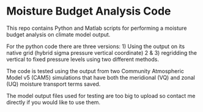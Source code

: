 # Moisture Budget Analysis Code

This repo contains Python and Matlab scripts for performing a moisture budget analysis on climate model output.

For the python code there are three versions: 1) Using the output on its native grid (hybrid sigma pressure vertical coordinate) 2 & 3) regridding the vertical to fixed pressure levels using two different methods.

The code is tested using the output from two Community Atmospheric Model v5 (CAM5) simulations that have both the meridional (VQ) and zonal (UQ) moisture transport terms saved. 

The model output files used for testing are too big to upload so contact me directly if you would like to use them.
